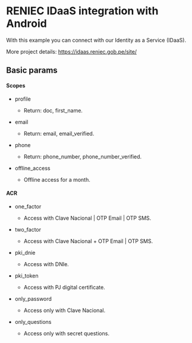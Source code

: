# RENIEC IDaaS integration with Android
With this example you can connect with our Identity as a Service (IDaaS).

More project details:
https://idaas.reniec.gob.pe/site/

## Basic params
#### Scopes
- profile
    - Return: doc, first_name.
	
- email
    - Return: email, email_verified.
	
- phone
    - Return: phone_number, phone_number_verified.
	
- offline_access
    - Offline access for a month.
	

#### ACR
- one_factor
    - Access with Clave Nacional | OTP Email | OTP SMS.
	
- two_factor
    - Access with Clave Nacional + OTP Email | OTP SMS.
	
- pki_dnie
    - Access with DNIe.
	
- pki_token
    - Access with PJ digital certificate.
	
- only_password
    - Access only with Clave Nacional.
	
- only_questions
    - Access only with secret questions.
	
